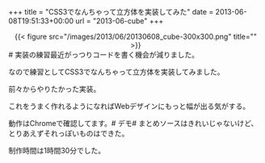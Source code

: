 +++
title = "CSS3でなんちゃって立方体を実装してみた"
date = 2013-06-08T19:51:33+00:00
url = "2013-06-cube"
+++

</p> <div style="text-align: center;">
  {{< figure src="/images/2013/06/20130608_cube-300x300.png" title="" >}}
</div></a># 実装の練習最近がっつりコードを書く機会が減りました。

なので練習としてCSS3でなんちゃって立方体を実装してみました。

前々からやりたかった実装。

これをうまく作れるようになればWebデザインにもっと幅が出る気がする。

動作はChromeで確認してます。# デモ# まとめソースはきれいじゃないけど、とりあえずそれっぽいものはできた。

制作時間は1時間30分でした。